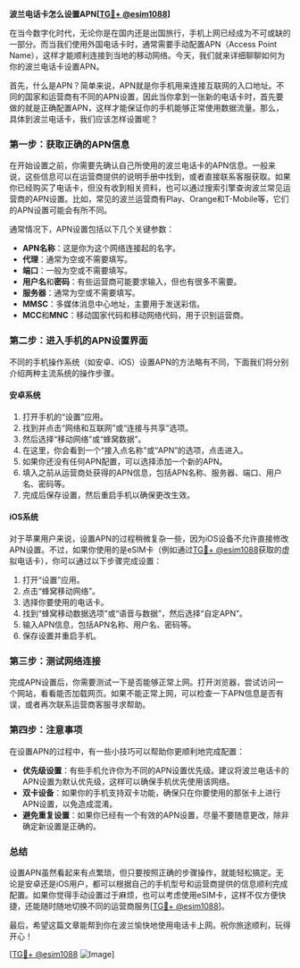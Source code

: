 **波兰电话卡怎么设置APN[[TG💪+ @esim1088](https://t.me/s/esim1088)]**

在当今数字化时代，无论你是在国内还是出国旅行，手机上网已经成为不可或缺的一部分。而当我们使用外国电话卡时，通常需要手动配置APN（Access Point Name），这样才能顺利连接到当地的移动网络。今天，我们就来详细聊聊如何为你的波兰电话卡设置APN。

首先，什么是APN？简单来说，APN就是你手机用来连接互联网的入口地址。不同的国家和运营商有不同的APN设置，因此当你拿到一张新的电话卡时，首先要做的就是正确配置APN，这样才能保证你的手机能够正常使用数据流量。那么，具体到波兰电话卡，我们应该怎样设置呢？

### **第一步：获取正确的APN信息**
在开始设置之前，你需要先确认自己所使用的波兰电话卡的APN信息。一般来说，这些信息可以在运营商提供的说明手册中找到，或者直接联系客服获取。如果你已经购买了电话卡，但没有收到相关资料，也可以通过搜索引擎查询波兰常见运营商的APN设置。比如，常见的波兰运营商有Play、Orange和T-Mobile等，它们的APN设置可能会有所不同。

通常情况下，APN设置包括以下几个关键参数：
- **APN名称**：这是你为这个网络连接起的名字。
- **代理**：通常为空或不需要填写。
- **端口**：一般为空或不需要填写。
- **用户名**和**密码**：有些运营商可能要求输入，但也有很多不需要。
- **服务器**：通常为空或不需要填写。
- **MMSC**：多媒体消息中心地址，主要用于发送彩信。
- **MCC**和**MNC**：移动国家代码和移动网络代码，用于识别运营商。

### **第二步：进入手机的APN设置界面**
不同的手机操作系统（如安卓、iOS）设置APN的方法略有不同，下面我们将分别介绍两种主流系统的操作步骤。

#### **安卓系统**
1. 打开手机的“设置”应用。
2. 找到并点击“网络和互联网”或“连接与共享”选项。
3. 然后选择“移动网络”或“蜂窝数据”。
4. 在这里，你会看到一个“接入点名称”或“APN”的选项，点击进入。
5. 如果你还没有任何APN配置，可以选择添加一个新的APN。
6. 填入之前从运营商处获得的APN信息，包括APN名称、服务器、端口、用户名、密码等。
7. 完成后保存设置，然后重启手机以确保更改生效。

#### **iOS系统**
对于苹果用户来说，设置APN的过程稍微复杂一些，因为iOS设备不允许直接修改APN设置。不过，如果你使用的是eSIM卡（例如通过[TG💪+ @esim1088](https://t.me/s/esim1088)获取的虚拟电话卡），你可以通过以下步骤完成设置：
1. 打开“设置”应用。
2. 点击“蜂窝移动网络”。
3. 选择你要使用的电话卡。
4. 找到“蜂窝移动数据选项”或“语音与数据”，然后选择“自定APN”。
5. 输入APN信息，包括APN名称、用户名、密码等。
6. 保存设置并重启手机。

### **第三步：测试网络连接**
完成APN设置后，你需要测试一下是否能够正常上网。打开浏览器，尝试访问一个网站，看看能否加载网页。如果不能正常上网，可以检查一下APN信息是否有误，或者再次联系运营商客服寻求帮助。

### **第四步：注意事项**
在设置APN的过程中，有一些小技巧可以帮助你更顺利地完成配置：
- **优先级设置**：有些手机允许你为不同的APN设置优先级。建议将波兰电话卡的APN设置为默认优先级，这样可以确保手机优先使用该网络。
- **双卡设备**：如果你的手机支持双卡功能，确保只在你要使用的那张卡上进行APN设置，以免造成混淆。
- **避免重复设置**：如果你已经有一个有效的APN设置，尽量不要随意更改，除非确定新设置是正确的。

### **总结**
设置APN虽然看起来有点繁琐，但只要按照正确的步骤操作，就能轻松搞定。无论是安卓还是iOS用户，都可以根据自己的手机型号和运营商提供的信息顺利完成配置。如果你觉得手动设置过于麻烦，也可以考虑使用eSIM卡，这样不仅方便快捷，还能随时随地切换不同的运营商服务[[TG💪+ @esim1088](https://t.me/s/esim1088)]。

最后，希望这篇文章能帮到你在波兰愉快地使用电话卡上网。祝你旅途顺利，玩得开心！

[[TG💪+ @esim1088](https://t.me/s/esim1088) ![Image](https://i.postimg.cc/4NQfJmqS/Snipaste-2025-05-13-00-14-12.png)]